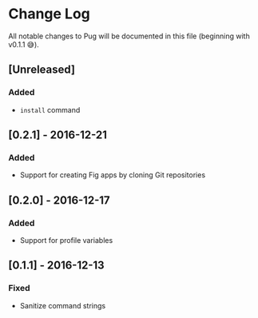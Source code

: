 # Change Log

All notable changes to Pug will be documented in this file (beginning with v0.1.1 😅).

## [Unreleased]
### Added
- `install` command

## [0.2.1] - 2016-12-21
### Added
- Support for creating Fig apps by cloning Git repositories

## [0.2.0] - 2016-12-17
### Added
- Support for profile variables

## [0.1.1] - 2016-12-13
### Fixed
- Sanitize command strings

